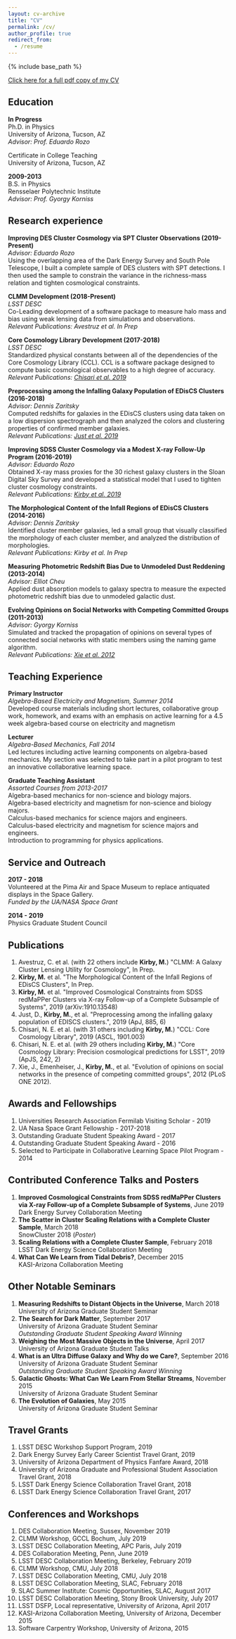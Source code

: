 ```yaml
---
layout: cv-archive
title: "CV"
permalink: /cv/
author_profile: true
redirect_from:
  - /resume
---
```


<style>
a.uline {text-decoration:underline;}
</style>

{% include base_path %}

<a href="../files/CurVe-CV-Chowdhury.pdf" class="uline">Click here for a full pdf copy of my CV</a>

## Education
**In Progress**<br>
Ph.D. in Physics<br>
University of Arizona, Tucson, AZ<br>
*Advisor: Prof. Eduardo Rozo*

Certificate in College Teaching<br>
University of Arizona, Tucson, AZ<br>

**2009-2013**<br>
B.S. in Physics<br>
Rensselaer Polytechnic Institute<br>
*Advisor: Prof. Gyorgy Korniss*

## Research experience

**Improving DES Cluster Cosmology via SPT Cluster Observations (2019-Present)**<br>
*Advisor: Eduardo Rozo*<br>
Using the overlapping area of the Dark Energy Survey and South Pole Telescope, I built a complete sample of DES clusters with SPT detections. I then used the sample to constrain the variance in the richness-mass relation and tighten cosmological constraints.

**CLMM Development (2018-Present)**<br>
*LSST DESC*<br>
Co-Leading development of a software package to measure halo mass and bias using weak lensing data from simulations and observations.<br>
*Relevant Publications: Avestruz et al. In Prep*

**Core Cosmology Library Development (2017-2018)**<br>
*LSST DESC*<br>
Standardized physical constants between all of the dependencies of the Core Cosmology Library (CCL). CCL is a software package designed to compute basic cosmological observables to a high degree of accuracy.<br>
*Relevant Publications: <a href="../publications/chisari-et-al-2019" class="uline">Chisari et al. 2019</a>*

**Preprocessing among the Infalling Galaxy Population of EDisCS Clusters (2016-2018)**<br>
*Advisor: Dennis Zaritsky*<br>
Computed redshifts for galaxies in the EDisCS clusters using data taken on a low dispersion spectrograph and then analyzed the colors and clustering properties of confirmed member galaxies.<br>
*Relevant Publications: <a href="../publications/just-et-al-2019" class="uline">Just et al. 2019</a>*

**Improving SDSS Cluster Cosmology via a Modest X-ray Follow-Up Program (2016-2019)**<br>
*Advisor: Eduardo Rozo*<br>
Obtained X-ray mass proxies for the 30 richest galaxy clusters in the Sloan Digital Sky Survey and developed a statistical model that I used to tighten cluster cosmology constraints.<br>
*Relevant Publications: <a href="../publications/kirby-et-al-2019a" class="uline">Kirby et al. 2019</a>*<br>

**The Morphological Content of the Infall Regions of EDisCS Clusters (2014-2016)**<br>
*Advisor: Dennis Zaritsky*<br>
Identified cluster member galaxies, led a small group that visually classified the morphology of each cluster member, and analyzed the distribution of morphologies.<br>
*Relevant Publications: Kirby et al. In Prep*

**Measuring Photometric Redshift Bias Due to Unmodeled Dust Reddening (2013-2014)**<br>
*Advisor: Elliot Cheu*<br>
Applied dust absorption models to galaxy spectra to measure the expected photometric redshift bias due to unmodeled galactic dust.

**Evolving Opinions on Social Networks with Competing Committed Groups (2011-2013)**<br>
*Advisor: Gyorgy Korniss*<br>
Simulated and tracked the propagation of opinions on several types of connected social networks with static members using the naming game algorithm.<br>
*Relevant Publications: <a href="../publications/xie-et-al-2012" class="uline">Xie et al. 2012</a>*

## Teaching Experience
**Primary Instructor**<br>
*Algebra-Based Electricity and Magnetism, Summer 2014*<br>
Developed course materials including short lectures, collaborative group work, homework, and exams with an emphasis on active learning for a 4.5 week algebra-based course on electricity and magnetism

**Lecturer**<br>
*Algebra-Based Mechanics, Fall 2014*<br>
Led lectures including active learning components on algebra-based mechanics. My section was selected to take part in a pilot program to test an innovative collaborative learning space.

**Graduate Teaching Assistant**<br>
*Assorted Courses from 2013-2017*<br>
Algebra-based mechanics for non-science and biology majors. <br>
Algebra-based electricity and magnetism for non-science and biology majors. <br>
Calculus-based mechanics for science majors and engineers. <br>
Calculus-based electricity and magnetism for science majors and engineers. <br>
Introduction to programming for physics applications.


## Service and Outreach
**2017 - 2018**<br>
Volunteered at the Pima Air and Space Museum to replace antiquated displays in the Space Gallery.<br>
*Funded by the UA/NASA Space Grant*

**2014 - 2019**<br>
Physics Graduate Student Council<br>

## Publications
1. Avestruz, C. et al. (with 22 others include **Kirby, M.**) "CLMM: A Galaxy Cluster Lensing Utility for Cosmology", In Prep.
2. **Kirby, M.** et al. "The Morphological Content of the Infall Regions of EDisCS Clusters", In Prep.
3. **Kirby, M.** et al. "Improved Cosmological Constraints from SDSS redMaPPer Clusters via X-ray Follow-up of a Complete Subsample of Systems", 2019 (arXiv:1910.13548)
4. Just, D., **Kirby, M.**, et al. "Preprocessing among the infalling galaxy population of EDISCS clusters.", 2019 (ApJ, 885, 6)
5. Chisari, N. E. et al. (with 31 others including **Kirby, M.**) "CCL: Core Cosmology Library", 2019 (ASCL, 1901.003)
6. Chisari, N. E. et al. (with 29 others including **Kirby, M.**) "Core Cosmology Library: Precision cosmological predictions for LSST", 2019 (ApJS, 242, 2)
7. Xie, J., Emenheiser, J., **Kirby, M.**, et al. "Evolution of opinions on social networks in the presence of competing committed groups", 2012 (PLoS ONE 2012).


## Awards and Fellowships
1. Universities Research Association Fermilab Visiting Scholar - 2019
2. UA Nasa Space Grant Fellowship - 2017-2018
3. Outstanding Graduate Student Speaking Award - 2017
4. Outstanding Graduate Student Speaking Award - 2016
5. Selected to Participate in Collaborative Learning Space Pilot Program - 2014


## Contributed Conference Talks and Posters
1. **Improved Cosmological Constraints from SDSS redMaPPer Clusters via X-ray Follow-up of a Complete Subsample of Systems**, June 2019
<br>Dark Energy Survey Collaboration Meeting
2. **The Scatter in Cluster Scaling Relations with a Complete Cluster Sample**, March 2018
<br>SnowCluster 2018 (*Poster*)
3. **Scaling Relations with a Complete Cluster Sample**, February 2018
<br>LSST Dark Energy Science Collaboration Meeting
4. **What Can We Learn from Tidal Debris?**, December 2015
<br>KASI-Arizona Collaboration Meeting

## Other Notable Seminars
1. **Measuring Redshifts to Distant Objects in the Universe**, March 2018
<br>University of Arizona Graduate Student Seminar
2. **The Search for Dark Matter**, September 2017 
<br>University of Arizona Graduate Student Seminar <br> 
*Outstanding Graduate Student Speaking Award Winning*
3. **Weighing the Most Massive Objects in the Universe**, April 2017
<br>University of Arizona Graduate Student Talks
4. **What is an Ultra Diffuse Galaxy and Why do we Care?**, September 2016
<br>University of Arizona Graduate Student Seminar<br>
*Outstanding Graduate Student Speaking Award Winning*
5. **Galactic Ghosts: What Can We Learn From Stellar Streams**, November 2015 
<br>University of Arizona Graduate Student Seminar
6. **The Evolution of Galaxies**, May 2015
<br>University of Arizona Graduate Student Seminar

## Travel Grants
1. LSST DESC Workshop Support Program, 2019
2. Dark Energy Survey Early Career Scientist Travel Grant, 2019
3. University of Arizona Department of Physics Fanfare Award, 2018
4. University of Arizona Graduate and Professional Student Association Travel Grant, 2018
5. LSST Dark Energy Science Collaboration Travel Grant, 2018
6. LSST Dark Energy Science Collaboration Travel Grant, 2017

## Conferences and Workshops
1. DES Collaboration Meeting, Sussex, November 2019
2.  CLMM Workshop, GCCL Bochum, July 2019
3. LSST DESC Collaboration Meeting, APC Paris, July 2019
4. DES Collaboration Meeting, Penn, June 2019
5. LSST DESC Collaboration Meeting, Berkeley, February 2019
6. CLMM Workshop, CMU, July 2018
7. LSST DESC Collaboration Meeting, CMU, July 2018
8. LSST DESC Collaboration Meeting, SLAC, February 2018
9. SLAC Summer Institute: Cosmic Opportunities, SLAC, August 2017
10. LSST DESC Collaboration Meeting, Stony Brook University, July 2017
11. LSST DSFP, Local representative, University of Arizona, April 2017
12. KASI-Arizona Collaboration Meeting, University of Arizona, December 2015
13. Software Carpentry Workshop, University of Arizona, 2015
